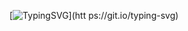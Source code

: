 [![TypingSVG](https://readme-typing-svg.herokuapp.com/?color=89F336&size=35&center=true&vCenter=true&width=1000&lines=OLÁ,+Meu+nome+é+Davi+Carvalho;Tenho+35+anos=de+idade;Moro+no+Brasil;Cursando+Ciência+de+Dados;Bem+vindo+:%29)](htt ps://git.io/typing-svg)

